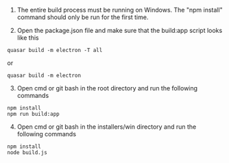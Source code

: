 1. The entire build process must be running on Windows. The "npm install" command should only be run for the first time.

2. Open the package.json file and make sure that the build:app script looks like this
```
quasar build -m electron -T all
```
or
```
quasar build -m electron
```

3. Open cmd or git bash in the root directory and run the following commands
```
npm install
npm run build:app
```

4. Open cmd or git bash in the installers/win directory and run the following commands
```
npm install
node build.js
```
